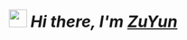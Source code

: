 <h1 align="center">
 <i>
 <img src="https://cdn.jsdelivr.net/gh/ZuYun/ZuYun/pictures/Hi.gif" height="32" /> 
 Hi there, I'm <a href="https://ZuYun.github.io/ZuYun" target="_blank">ZuYun</a> 
  </i>
</h1>
